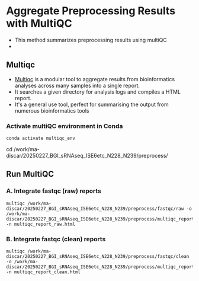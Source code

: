 # Aggregate Preprocessing Results with MultiQC
- This method summarizes preprocessing results using multiQC
- 
## Multiqc
- [Multiqc](https://multiqc.info/) is a modular tool to aggregate results from bioinformatics analyses across many samples into a single report.
- It searches a given directory for analysis logs and compiles a HTML report.
- It's a general use tool, perfect for summarising the output from numerous bioinformatics tools

### Activate multiQC environment in Conda
```shell
conda activate multiqc_env
```
cd /work/ma-discar/20250227_BGI_sRNAseq_ISE6etc_N228_N239/preprocess/

## Run MultiQC

### A. Integrate fastqc (raw) reports
```shell
multiqc /work/ma-discar/20250227_BGI_sRNAseq_ISE6etc_N228_N239/preprocess/fastqc/raw -o /work/ma-discar/20250227_BGI_sRNAseq_ISE6etc_N228_N239/preprocess/multiqc_report_raw -n multiqc_report_raw.html
```
### B. Integrate fastqc (clean) reports
```shell
multiqc /work/ma-discar/20250227_BGI_sRNAseq_ISE6etc_N228_N239/preprocess/fastqc/clean -o /work/ma-discar/20250227_BGI_sRNAseq_ISE6etc_N228_N239/preprocess/multiqc_report_clean -n multiqc_report_clean.html
```
